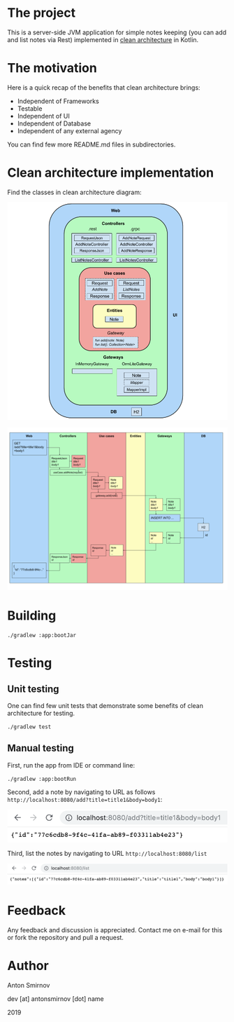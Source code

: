 # The project

This is a server-side JVM application for simple notes keeping (you can add and list notes via Rest) implemented in [clean architecture](https://blog.cleancoder.com/uncle-bob/2012/08/13/the-clean-architecture.html) in Kotlin.

# The motivation

Here is a quick recap of the benefits that clean architecture brings:

* Independent of Frameworks
* Testable
* Independent of UI
* Independent of Database
* Independent of any external agency

You can find few more README.md files in subdirectories.

# Clean architecture implementation

Find the classes in clean architecture diagram:

![Clean architecture diagram](https://github.com/4ntoine/NotesServerApp/blob/master/images/my_clean_arch.png?raw=true)

![Sequence diagram](https://github.com/4ntoine/NotesServerApp/blob/master/images/sequence.png?raw=true)

# Building

	./gradlew :app:bootJar

# Testing

## Unit testing

One can find few unit tests that demonstrate some benefits of clean architecture for testing.

	./gradlew test

## Manual testing

First, run the app from IDE or command line:

	./gradlew :app:bootRun

Second, add a note by navigating to URL as follows `http://localhost:8080/add?title=title1&body=body1`:

![Add a note](https://github.com/4ntoine/NotesServerApp/blob/master/images/add_note.png?raw=true)

Third, list the notes by navigating to URL `http://localhost:8080/list`

![List the notes](https://github.com/4ntoine/NotesServerApp/blob/master/images/list_notes.png?raw=true)

# Feedback

Any feedback and discussion is appreciated.
Contact me on e-mail for this or fork the repository and pull a request.

# Author

Anton Smirnov

dev [at] antonsmirnov [dot] name

2019
